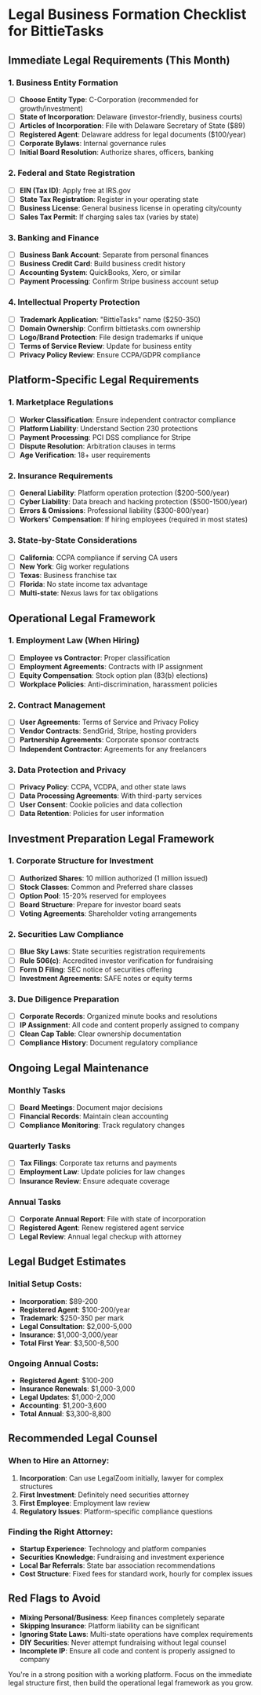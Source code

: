 # Legal Business Formation Checklist for BittieTasks

## Immediate Legal Requirements (This Month)

### 1. Business Entity Formation
- [ ] **Choose Entity Type**: C-Corporation (recommended for growth/investment)
- [ ] **State of Incorporation**: Delaware (investor-friendly, business courts)
- [ ] **Articles of Incorporation**: File with Delaware Secretary of State ($89)
- [ ] **Registered Agent**: Delaware address for legal documents ($100/year)
- [ ] **Corporate Bylaws**: Internal governance rules
- [ ] **Initial Board Resolution**: Authorize shares, officers, banking

### 2. Federal and State Registration
- [ ] **EIN (Tax ID)**: Apply free at IRS.gov
- [ ] **State Tax Registration**: Register in your operating state
- [ ] **Business License**: General business license in operating city/county
- [ ] **Sales Tax Permit**: If charging sales tax (varies by state)

### 3. Banking and Finance
- [ ] **Business Bank Account**: Separate from personal finances
- [ ] **Business Credit Card**: Build business credit history
- [ ] **Accounting System**: QuickBooks, Xero, or similar
- [ ] **Payment Processing**: Confirm Stripe business account setup

### 4. Intellectual Property Protection
- [ ] **Trademark Application**: "BittieTasks" name ($250-350)
- [ ] **Domain Ownership**: Confirm bittietasks.com ownership
- [ ] **Logo/Brand Protection**: File design trademarks if unique
- [ ] **Terms of Service Review**: Update for business entity
- [ ] **Privacy Policy Review**: Ensure CCPA/GDPR compliance

## Platform-Specific Legal Requirements

### 1. Marketplace Regulations
- [ ] **Worker Classification**: Ensure independent contractor compliance
- [ ] **Platform Liability**: Understand Section 230 protections
- [ ] **Payment Processing**: PCI DSS compliance for Stripe
- [ ] **Dispute Resolution**: Arbitration clauses in terms
- [ ] **Age Verification**: 18+ user requirements

### 2. Insurance Requirements
- [ ] **General Liability**: Platform operation protection ($200-500/year)
- [ ] **Cyber Liability**: Data breach and hacking protection ($500-1500/year)
- [ ] **Errors & Omissions**: Professional liability ($300-800/year)
- [ ] **Workers' Compensation**: If hiring employees (required in most states)

### 3. State-by-State Considerations
- [ ] **California**: CCPA compliance if serving CA users
- [ ] **New York**: Gig worker regulations
- [ ] **Texas**: Business franchise tax
- [ ] **Florida**: No state income tax advantage
- [ ] **Multi-state**: Nexus laws for tax obligations

## Operational Legal Framework

### 1. Employment Law (When Hiring)
- [ ] **Employee vs Contractor**: Proper classification
- [ ] **Employment Agreements**: Contracts with IP assignment
- [ ] **Equity Compensation**: Stock option plan (83(b) elections)
- [ ] **Workplace Policies**: Anti-discrimination, harassment policies

### 2. Contract Management
- [ ] **User Agreements**: Terms of Service and Privacy Policy
- [ ] **Vendor Contracts**: SendGrid, Stripe, hosting providers
- [ ] **Partnership Agreements**: Corporate sponsor contracts
- [ ] **Independent Contractor**: Agreements for any freelancers

### 3. Data Protection and Privacy
- [ ] **Privacy Policy**: CCPA, VCDPA, and other state laws
- [ ] **Data Processing Agreements**: With third-party services
- [ ] **User Consent**: Cookie policies and data collection
- [ ] **Data Retention**: Policies for user information

## Investment Preparation Legal Framework

### 1. Corporate Structure for Investment
- [ ] **Authorized Shares**: 10 million authorized (1 million issued)
- [ ] **Stock Classes**: Common and Preferred share classes
- [ ] **Option Pool**: 15-20% reserved for employees
- [ ] **Board Structure**: Prepare for investor board seats
- [ ] **Voting Agreements**: Shareholder voting arrangements

### 2. Securities Law Compliance
- [ ] **Blue Sky Laws**: State securities registration requirements
- [ ] **Rule 506(c)**: Accredited investor verification for fundraising
- [ ] **Form D Filing**: SEC notice of securities offering
- [ ] **Investment Agreements**: SAFE notes or equity terms

### 3. Due Diligence Preparation
- [ ] **Corporate Records**: Organized minute books and resolutions
- [ ] **IP Assignment**: All code and content properly assigned to company
- [ ] **Clean Cap Table**: Clear ownership documentation
- [ ] **Compliance History**: Document regulatory compliance

## Ongoing Legal Maintenance

### Monthly Tasks
- [ ] **Board Meetings**: Document major decisions
- [ ] **Financial Records**: Maintain clean accounting
- [ ] **Compliance Monitoring**: Track regulatory changes

### Quarterly Tasks
- [ ] **Tax Filings**: Corporate tax returns and payments
- [ ] **Employment Law**: Update policies for law changes
- [ ] **Insurance Review**: Ensure adequate coverage

### Annual Tasks
- [ ] **Corporate Annual Report**: File with state of incorporation
- [ ] **Registered Agent**: Renew registered agent service
- [ ] **Legal Review**: Annual legal checkup with attorney

## Legal Budget Estimates

### Initial Setup Costs:
- **Incorporation**: $89-200
- **Registered Agent**: $100-200/year
- **Trademark**: $250-350 per mark
- **Legal Consultation**: $2,000-5,000
- **Insurance**: $1,000-3,000/year
- **Total First Year**: $3,500-8,500

### Ongoing Annual Costs:
- **Registered Agent**: $100-200
- **Insurance Renewals**: $1,000-3,000
- **Legal Updates**: $1,000-2,000
- **Accounting**: $1,200-3,600
- **Total Annual**: $3,300-8,800

## Recommended Legal Counsel

### When to Hire an Attorney:
1. **Incorporation**: Can use LegalZoom initially, lawyer for complex structures
2. **First Investment**: Definitely need securities attorney
3. **First Employee**: Employment law review
4. **Regulatory Issues**: Platform-specific compliance questions

### Finding the Right Attorney:
- **Startup Experience**: Technology and platform companies
- **Securities Knowledge**: Fundraising and investment experience
- **Local Bar Referrals**: State bar association recommendations
- **Cost Structure**: Fixed fees for standard work, hourly for complex issues

## Red Flags to Avoid
- **Mixing Personal/Business**: Keep finances completely separate
- **Skipping Insurance**: Platform liability can be significant
- **Ignoring State Laws**: Multi-state operations have complex requirements
- **DIY Securities**: Never attempt fundraising without legal counsel
- **Incomplete IP**: Ensure all code and content is properly assigned to company

You're in a strong position with a working platform. Focus on the immediate legal structure first, then build the operational legal framework as you grow.